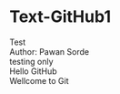 # Text-GitHub1
Test
<br>
Author: Pawan Sorde <br>
testing only <br>
Hello GitHub <br>
Wellcome to Git <br>